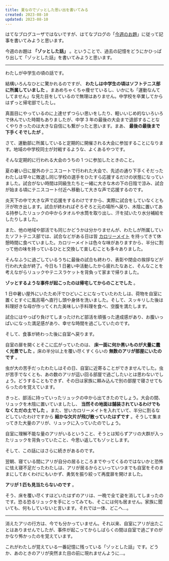 ```yaml
---
title: 夏なのでゾッとした思い出を書いてみる
created: 2023-08-10
updated: 2023-08-10
---
```


はてなブログユーザではないですが、はてなブログの「[今週のお題](https://blog.hatena.ne.jp/-/campaign/odai)」に従って記事を書いてみようと思います。

今週のお題は **「ゾッとした話」** 。ということで、過去の記憶をどうにかひっぱり出して「ゾッとした話」を書いてみようと思います。

---

わたしが中学生の頃の話です。

結構いろんなひとに驚かれるのですが、 **わたしは中学生の頃はソフトテニス部に所属していました** 。まあめちゃくちゃ痩せているし、いかにも「運動なんてしてません」な見た目をしているので無理はありません。中学校を卒業してからはずっと帰宅部でしたし。

真面目にやっているのに上達せずつらい思いをしたり、軽いいじめ的ないろいろで休んでいた時期もありましたが、中学 3 年の最後の大会まで退部することなくやりきったのは大きな自信にも繋がったと思います。まあ、 **最後の最後まで下手くそでしたが** 。

さて、運動部に所属していると定期的に開催される大会に参加することになります。地域の中学校同士が対戦するような、よくあるやつです。

そんな定期的に行われる大会のうちの 1 つに参加したときのこと。

夏の暑い日に屋外のテニスコートで行われた大会で、先述の通り下手くそだったわたしは早々に敗退し同じ学校の選手をひたすら応援するだけの状態になっていました。試合がない時間は同級生たちと一緒に大きな木の下の日陰で涼み、試合が始まる頃にテニスコート付近へ移動して大きな声で応援するのです。

炎天下の中で大きな声で応援をするわけですから、実際に試合をしていなくとも汗が吹き出します。試合が終わればぞろぞろと元の場所へ戻り、木陰に置いてある持参したリュックの中からタオルや水筒を取り出し、汗を拭いたり水分補給をしたりしました。

また、他の地域や部活でも同じかどうかは分かりませんが、わたしが所属していたソフトテニス部では、試合などがある日は皆 [カロリーメイト](https://www.otsuka.co.jp/cmt/) を持ってきて休憩時間に食べていました。カロリーメイトは色々な味がありますから、半分に割って他の味を持っているひとと交換して楽しむことも多々ありました。

そんなふうに過ごしているうちに最後の試合も終わり、表彰や閉会の挨拶などが行われ大会が終了。今日も 1 日暑い中活動したから疲れたなあと、そんなことを考えながらリュックやテニスラケットを背負って家まで帰りました。

**ゾッとするような事件が起こったのは帰宅してからのことでした** 。

1 日中暑い屋外にいたため汗でひどいことになっていたわたしは、荷物を自室に置くとすぐに風呂場へ直行し頭や身体を洗いました。そして、スッキリした後は料理好きな母が作ってくれた美味しい手料理を食べ、空腹を満たします。

試合にはやっぱり負けてしまったけれど部活を頑張った達成感があり、お腹いっぱいになった満足感があり、幸せな時間を過ごしていたのです。

そして、食事が終わった後に自室へ戻ります。

自室の扉を開くとそこに広がっていたのは、 **床一面に何か黒いものが大量に蠢く光景でした** 。床の半分以上を覆い尽くすくらいの **無数のアリが部屋にいたのです** 。

虫が大の苦手だったわたしはその日、自室に近寄ることができませんでした。虫が苦手でなくとも、あの数のアリが這い回る部屋で過ごしたいとは思わないでしょう。どうすることもできず、その日は家族に頼み込んで別の部屋で寝させてもらったのを覚えています。

きっと、部活に持っていったリュックの中から出てきたのでしょう。大会の間、リュックを木陰に置いていましたし、 **当然その地面は舗装されているわけでもなくただの土でした** 。また、甘いカロリーメイトを入れていて、半分に割るなどしていたわけですから **細かな欠片が飛び散っていたはずです** 。そうして集まってきた大量のアリが、リュックに入っていたのでしょう。

自室に理解不能な量のアリがいるということ、そうとは知らずアリの大群が入ったリュックを背負っていたこと、今思い返してもゾッとします。

そして、この話にはさらに続きがあるのです。

翌朝、寝ている間にアリが自分の居るところまでやってくるのではないかと恐怖に怯え寝不足だったわたしは、アリが居るからといっていつまでも自室をそのままにしておくわけにもいかず、勇気を振り絞って再度扉を開けました。

**アリが 1 匹も見当たらないのです** 。

そう、床を覆い尽くすほどいたはずのアリは、一晩で全て姿を消してしまったのです。恐る恐るリュックを手にとってみても、そこには何も居ません。家族に聞いても、何もしていないと言います。それでは一体、どこへ…。

---

消えたアリの行方は、今でも分かっていません。それ以来、自室にアリが出たことはありませんでしたが、事件が起こってからしばらくの間は自室で過ごすのがかなり怖かったのを覚えています。

これがわたしが覚えている一番記憶に残っている「ゾッとした話」です。どうか、あのときのアリが突然また目の前に現れませんように…。
